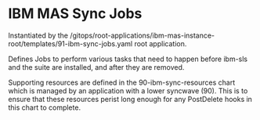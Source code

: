 IBM MAS Sync Jobs
===============================================================================
Instantiated by the /gitops/root-applications/ibm-mas-instance-root/templates/91-ibm-sync-jobs.yaml root application.

Defines Jobs to perform various tasks that need to happen before ibm-sls and the suite are installed, and after they are removed.

Supporting resources are defined in the 90-ibm-sync-resources chart which is managed by an application with a lower syncwave (90).
This is to ensure that these resources perist long enough for any PostDelete hooks in this chart to complete.
